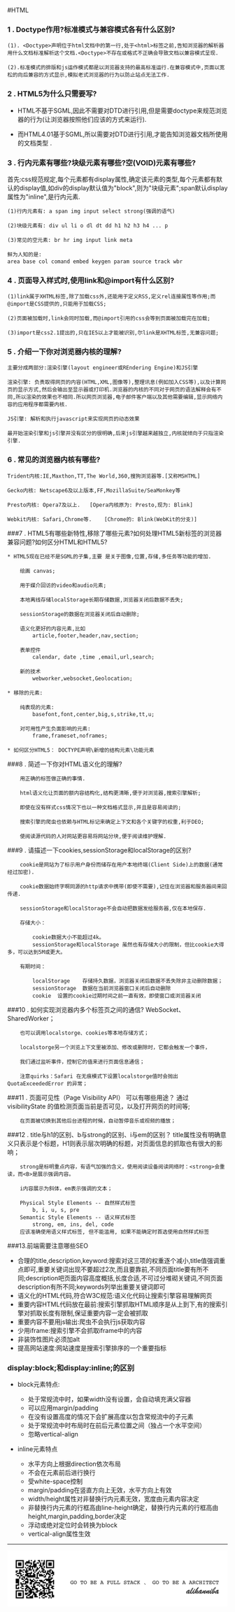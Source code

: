 #HTML
### 1 . Doctype作用?标准模式与兼容模式各有什么区别?

	(1). <Doctype>声明位于html文档中的第一行,处于<html>标签之前,告知浏览器的解析器用什么文档标准解析这个文档.<Doctype>不存在或格式不正确会导致文档以兼容模式呈现.

	(2).标准模式的排版和js运作模式都是以浏览器支持的最高标准运行.在兼容模式中,页面以宽松的向后兼容的方式显示,模拟老式浏览器的行为以防止站点无法工作.

### 2 . HTML5为什么只需要写<!DOCTYPE HTML>?


  * HTML不基于SGML,因此不需要对DTD进行引用,但是需要doctype来规范浏览器的行为(让浏览器按照他们应该的方式来运行).

  * 而HTML4.01基于SGML,所以需要对DTD进行引用,才能告知浏览器文档所使用的文档类型 .

### 3 . 行内元素有哪些?块级元素有哪些?空(VOID)元素有哪些?

  首先:css规范规定,每个元素都有display属性,确定该元素的类型,每个元素都有默认的display值,如div的display默认值为"block",则为"块级元素";span默认display属性为"inline",是行内元素.

    (1)行内元素有: a span img input select strong(强调的语气)

    (2)块级元素有: div ul li o dl dt dd h1 h2 h3 h4 ... p

    (3)常见的空元素: br hr img input link meta

    鲜为人知的是:
    area base col comand embed keygen param source track wbr

### 4 . 页面导入样式时,使用link和@import有什么区别?
	(1)link属于XHTML标签,除了加载css外,还能用于定义RSS,定义rel连接属性等作用;而@import是CSS提供的,只能用于加载CSS;

	(2)页面被加载时,link会同时加载,而@import引用的css会等到页面被加载完在加载;

	(3)import是css2.1提出的,只在IE5以上才能被识别,尔link是XHTML标签,无兼容问题;

### 5 . 介绍一下你对浏览器内核的理解?

	主要分成两部分:渲染引擎(layout engineer或REndering Engine)和JS引擎

	渲染引擎: 负责取得网页的内容(HTML,XML,图像等),整理讯息(例如加入CSS等),以及计算网页的显示方式,然后会输出至显示器或打印机.浏览器的内核的不同对于网页的语法解释会有不同,所以渲染的效果也不相同.所以网页浏览器,电子邮件客户端以及其他需要编辑,显示网络内容的应用程序都需要内核.

	JS引擎: 解析和执行javascript来实现网页的动态效果

	最开始渲染引擎和js引擎并没有区分的很明确,后来js引擎越来越独立,内核就倾向于只指渲染引擎.

### 6 .  常见的浏览器内核有哪些?
	Trident内核:IE,Maxthon,TT,The World,360,搜狗浏览器等.[又称MSHTML]

	Gecko内核: Netscape6及以上版本,FF,MozillaSuite/SeaMonkey等

	Presto内核: Opera7及以上.   [Opera内核原为: Presto,现为: Blink]

	Webkit内核: Safari,Chrome等.    [Chrome的: Blink(WebKit的分支)]

###7 .  HTML5有哪些新特性,移除了哪些元素?如何处理HTML5新标签的浏览器兼容问题?如何区分HTML和HTML5?

	* HTML5现在已经不是SGML的子集,主要 是关于图像,位置,存储,多任务等功能的增加.

		绘画 canvas;

		用于媒介回访的video和audio元素;

		本地离线存储localStorage长期存储数据,浏览器关闭后数据不丢失;

		sessionStorage的数据在浏览器关闭后自动删除;

		语义化更好的内容元素,比如
			article,footer,header,nav,section;

		表单控件
			calendar, date ,time ,email,url,search;

		新的技术
			webworker,websocket,Geolocation;

	* 移除的元素:

		纯表现的元素:
			basefont,font,center,big,s,strike,tt,u;

		对可用性产生负面影响的元素:
			frame,frameset,noframes;

	* 如何区分HTML5： DOCTYPE声明\新增的结构元素\功能元素
###8 . 简述一下你对HTML语义化的理解?

		用正确的标签做正确的事情.

		html语义化让页面的额内容结构化,结构更清晰,便于对浏览器,搜索引擎解析;

		即使在没有样式css情况下也以一种文档格式显示,并且是容易阅读的;

		搜索引擎的爬虫也依赖与HTML标记来确定上下文和各个关键字的权重,利于DEO;

		使阅读源代码的人对网站更容易将网站分块,便于阅读维护理解.

###9 . 请描述一下cookies,sessionStorage和localStorage的区别?

		cookie是网站为了标示用户身份而储存在用户本地终端(Client Side)上的数据(通常经过加密).

		cookie数据始终字啊同源的http请求中携带(即使不需要),记住在浏览器和服务器间来回传递.

		sessionStorage和localStorage不会自动把数据发给服务器,仅在本地保存.

		存储大小：

    		cookie数据大小不能超过4k。  
    		sessionStorage和localStorage 虽然也有存储大小的限制，但比cookie大得多，可以达到5M或更大。

		有期时间：

    		localStorage    存储持久数据，浏览器关闭后数据不丢失除非主动删除数据；
    		sessionStorage  数据在当前浏览器窗口关闭后自动删除
    		cookie  设置的cookie过期时间之前一直有效，即使窗口或浏览器关闭

###10 . 如何实现浏览器内多个标签页之间的通信?
		WebSocket、SharedWorker；

		也可以调用localstorge、cookies等本地存储方式；

		localstorge另一个浏览上下文里被添加、修改或删除时，它都会触发一个事件，

		我们通过监听事件，控制它的值来进行页面信息通信；

		注意quirks：Safari 在无痕模式下设置localstorge值时会抛出QuotaExceededError 的异常；

###11 . 页面可见性（Page Visibility API） 可以有哪些用途？
		通过 visibilityState 的值检测页面当前是否可见，以及打开网页的时间等;

		在页面被切换到其他后台进程的时候，自动暂停音乐或视频的播放；

###12 . title与h1的区别、b与strong的区别、i与em的区别？
		title属性没有明确意义只表示是个标题，H1则表示层次明确的标题，对页面信息的抓取也有很大的影响；

		strong是标明重点内容，有语气加强的含义，使用阅读设备阅读网络时：<strong>会重读，而<B>是展示强调内容。

		i内容展示为斜体，em表示强调的文本；

		Physical Style Elements -- 自然样式标签
			b, i, u, s, pre
		Semantic Style Elements -- 语义样式标签
			strong, em, ins, del, code
		应该准确使用语义样式标签, 但不能滥用, 如果不能确定时首选使用自然样式标签

###13.前端需要注意哪些SEO
* 合理的title,description,keyword:搜索对这三项的权重逐个减小,title值强调重点即可,重要关键词出现不要超过2次,而且要靠前,不同页面title要有所不同;description吧页面内容高度概括,长度合适,不可过分堆砌关键词,不同页面description有所不同;keywords列举出重要关键词即可
* 语义化的HTML代码,符合W3C规范:语义化代码让搜索引擎容易理解网页
* 重要内容HTML代码放在最前:搜索引擎抓取HTML顺序是从上到下,有的搜索引擎对抓取长度有限制,保证重要内容一定会被抓取
* 重要内容不要用js输出:爬虫不会执行js获取内容
* 少用iframe:搜索引擎不会抓取iframe中的内容
* 非装饰性图片必须加alt
* 提高网站速度:网站速度是搜索引擎排序的一个重要指标


### display:block;和display:inline;的区别
* block元素特点:

	* 处于常规流中时，如果width没有设置，会自动填充满父容器
	* 可以应用margin/padding 
	* 在没有设置高度的情况下会扩展高度以包含常规流中的子元素
	* 处于常规流中时布局时在前后元素位置之间（独占一个水平空间）
	* 忽略vertical-align

* inline元素特点
	
	* 水平方向上根据direction依次布局
	* 不会在元素前后进行换行 
	* 受white-space控制
	* margin/padding在竖直方向上无效，水平方向上有效
	* width/height属性对非替换行内元素无效，宽度由元素内容决定
	* 非替换行内元素的行框高由line-height确定，替换行内元素的行框高由height,margin,padding,border决定
	* 浮动或绝对定位时会转换为block
	* vertical-align属性生效




---
![](alihanniba.png)
